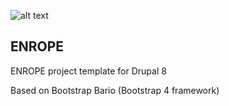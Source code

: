 ![alt text](https://enrope.eu/themes/contrib/enrope/img/enrope.png "ENROPE Project")

## ENROPE

ENROPE project template for Drupal 8

Based on Bootstrap Bario (Bootstrap 4 framework)
